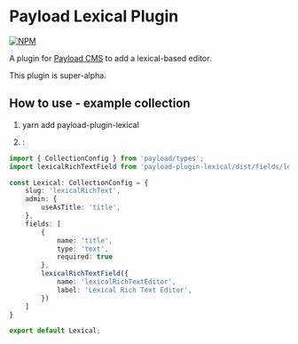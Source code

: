 # Payload Lexical Plugin

[![NPM](https://img.shields.io/npm/v/payload-plugin-lexical)](https://www.npmjs.com/package/payload-plugin-lexical)

A plugin for [Payload CMS](https://github.com/payloadcms/payload) to add a lexical-based editor.

This plugin is super-alpha.

## How to use - example collection

1. yarn add payload-plugin-lexical

2. :
```ts
import { CollectionConfig } from 'payload/types';
import lexicalRichTextField from 'payload-plugin-lexical/dist/fields/lexicalRichTextField'

const Lexical: CollectionConfig = {
    slug: 'lexicalRichText',
    admin: {
        useAsTitle: 'title',
    },
    fields: [
        {
            name: 'title',
            type: 'text',
            required: true
        },
        lexicalRichTextField({
            name: 'lexicalRichTextEditor',
            label: 'Lexical Rich Text Editor',
        })
    ]
}

export default Lexical;

```

